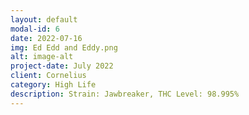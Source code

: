 ```yaml
---
layout: default
modal-id: 6
date: 2022-07-16
img: Ed Edd and Eddy.png
alt: image-alt
project-date: July 2022
client: Cornelius
category: High Life
description: Strain: Jawbreaker, THC Level: 98.995%
---
```

